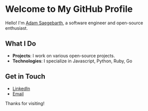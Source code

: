 # Welcome to My GitHub Profile

Hello! I'm [Adam Saegebarth](https://saegey.com), a software engineer and open-source enthusiast.

## What I Do

- **Projects**: I work on various open-source projects.
- **Technologies**: I specialize in Javascript, Python, Ruby, Go

## Get in Touch

- [LinkedIn](https://www.linkedin.com/in/saegey)
- [Email](mailto:adam.saegebarth@gmail.com)

Thanks for visiting!
